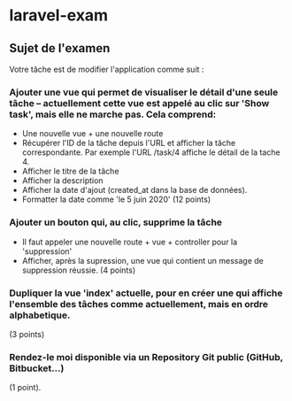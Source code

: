 # laravel-exam

## Sujet de l'examen
Votre tâche est de modifier l'application comme suit :

### Ajouter une vue qui permet de visualiser le détail d'une seule tâche – actuellement cette vue est appelé au clic sur 'Show task', mais elle ne marche pas. Cela comprend:
- Une nouvelle vue + une nouvelle route
- Récupérer l'ID de la tâche depuis l'URL et afficher la tâche correspondante. Par exemple l'URL /task/4 affiche le détail de la tache 4.
- Afficher le titre de la tâche
- Afficher la description
- Afficher la date d'ajout (created_at dans la base de données). 
- Formatter la date comme 'le 5 juin 2020'
(12 points)

### Ajouter un bouton qui, au clic, supprime la tâche
- Il faut appeler une nouvelle route + vue + controller pour la 'suppression'
- Afficher, après la supression, une vue qui contient un message de suppression réussie.
(4 points)

### Dupliquer la vue 'index' actuelle, pour en créer une qui affiche l'ensemble des tâches comme actuellement, mais en ordre alphabetique.
(3 points)

### Rendez-le moi disponible via un Repository Git public (GitHub, Bitbucket...)
(1 point). 
